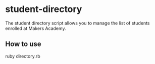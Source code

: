 # student-directory #

The student directory script allows you to manage the list of students enrolled at Makers Academy.

## How to use ##

ruby directory.rb